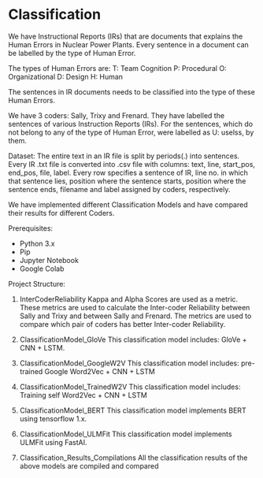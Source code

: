 # Classification

We have Instructional Reports (IRs) that are documents that explains the Human Errors in Nuclear Power Plants.
Every sentence in a document can be labelled by the type of Human Error.

The types of Human Errors are:
T: Team Cognition
P: Procedural
O: Organizational
D: Design
H: Human

The sentences in IR documents needs to be classified into the type of these Human Errors.

We have 3 coders: Sally, Trixy and Frenard. They have labelled the sentences of various Instruction Reports (IRs).
For the sentences, which do not belong to any of the type of Human Error, were labelled as U: uselss, by them.

Dataset:
The entire text in an IR file is split by periods(.) into sentences.
Every IR .txt file is converted into .csv file with columns: text, line, start_pos, end_pos, file, label.
Every row specifies a sentence of IR, line no. in which that sentence lies, position where the sentence
starts, position where the sentence ends, filename and label assigned by coders, respectively.

We have implemented different Classification Models and have compared their results for different Coders.

Prerequisites:
- Python 3.x
- Pip
- Jupyter Notebook
- Google Colab

Project Structure:

1. InterCoderReliability
Kappa and Alpha Scores are used as a metric. These metrics are used to calculate the Inter-coder Reliability between 
Sally and Trixy and between Sally and Frenard. The metrics are used to compare which pair of coders has better 
Inter-coder Reliability.

2. ClassificationModel_GloVe
This classification model includes: GloVe + CNN + LSTM.

3. ClassificationModel_GoogleW2V
This classification model includes: pre-trained Google Word2Vec + CNN + LSTM

4. ClassificationModel_TrainedW2V
This classification model includes: Training self Word2Vec + CNN + LSTM

5. ClassificationModel_BERT
This classification model implements BERT using tensorflow 1.x.

6. ClassificationModel_ULMFit
This classification model implements ULMFit using FastAI. 

7. Classification_Results_Compilations
All the classification results of the above models are compiled and compared
